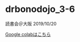 # drbonodojo_3-6
読書会＠大阪 2019/10/20

[Google colabはこちら](https://nbviewer.jupyter.org/github/yyoshiaki/drbonodojo_3-6/blob/master/drbonodojo3_6.ipynb)
